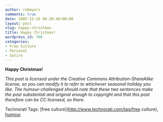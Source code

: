```yaml
---
author: robmyers
comments: true
date: 2005-12-26 06:20:46+00:00
layout: post
slug: happy-christmas
title: Happy Christmas!
wordpress_id: 766
categories:
- Free Culture
- Personal
- Satire
---
```


  
**Happy Christmas!**  


  
_This post is licensed under the Creative Commons Attribution-ShareAlike license, so you can modify it to refer to whichever seasonal holiday you like. The humour-challenged should note that these two sentences make the post substantial and original enough to copyright and that this post therefore can be CC licensed, so there._  
  
  


  


Technorati Tags: [free culture](http://www.technorati.com/tag/free culture), [humour](http://www.technorati.com/tag/humour)

  


